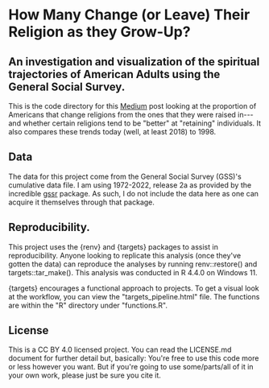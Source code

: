 # How Many Change (or Leave) Their Religion as they Grow-Up?

## An investigation and visualization of the spiritual trajectories of American Adults using the General Social Survey.

This is the code directory for this [Medium](#) post looking at the proportion of Americans that change religions from the ones that they were raised in---and whether certain religions tend to be "better" at "retaining" individuals. It also compares these trends today (well, at least 2018) to 1998. 

## Data
The data for this project come from the General Social Survey (GSS)'s cumulative data file. I am using 1972-2022, release 2a as provided by the incredible [gssr](https://kjhealy.github.io/gssr/) package. As such, I do not include the data here as one can acquire it themselves through that package.

## Reproducibility. 

This project uses the {renv} and {targets} packages to assist in reproducibility. Anyone looking to replicate this analysis (once they've gotten the data) can reproduce the analyses by running renv::restore() and targets::tar_make(). This analysis was conducted in R 4.4.0 on Windows 11.

{targets} encourages a functional approach to projects. To get a visual look at the workflow, you can view the "targets_pipeline.html" file. The functions are within the "R" directory under "functions.R".

## License
This is a CC BY 4.0 licensed project. You can read the LICENSE.md document for further detail but, basically: You're free to use this code more or less however you want. But if you're going to use some/parts/all of it in your own work, please just be sure you cite it.